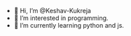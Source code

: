 - 👋 Hi, I’m @Keshav-Kukreja
- 👀 I’m interested in programming.
- 🌱 I’m currently learning python and js.

<!---
I am new to programming.
--->
